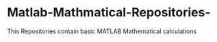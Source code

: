 # Matlab-Mathmatical-Repositories-
This Repositories contain basic MATLAB Mathematical calculations  
